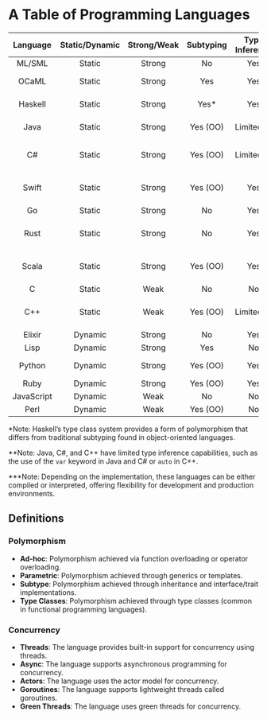 # A Table of Programming Languages

| Language     | Static/Dynamic | Strong/Weak | Subtyping     | Type Inference | Polymorphism                   | Garbage Collection | Concurrency         | Compiled/Interpreted    | Performance  |
|:------------:|:--------------:|:-----------:|:-------------:|:--------------:|:------------------------------:|:------------------:|:-------------------:|:-----------------------:|:------------:|
| ML/SML       | Static         | Strong      | No            | Yes            | Parametric                     | Yes                | No                  | Both***                 | High         |
| OCaML        | Static         | Strong      | Yes           | Yes            | Parametric + Ad-hoc            | Yes                | Threads             | Both***                 | High         |
| Haskell      | Static         | Strong      | Yes*          | Yes            | Parametric + Type Classes      | Yes                | Async               | Both***                 | High         |
| Java         | Static         | Strong      | Yes (OO)      | Limited**      | Parametric + Subtype           | Yes                | Threads             | Just-In-Time (JIT)      | Medium       |
| C#           | Static         | Strong      | Yes (OO)      | Limited**      | Parametric + Subtype + Ad-hoc  | Yes                | Async               | Just-In-Time (JIT)      | Medium       |
| Swift        | Static         | Strong      | Yes (OO)      | Yes            | Parametric + Subtype + Ad-hoc  | Yes                | Async               | Compiled                | High         |
| Go           | Static         | Strong      | No            | Yes            | Parametric                     | Yes                | Goroutines          | Compiled                | High         |
| Rust         | Static         | Strong      | No            | Yes            | Parametric + Ad-hoc + Traits   | No                 | Async + Threads     | Compiled                | High         |
| Scala        | Static         | Strong      | Yes (OO)      | Yes            | Parametric + Subtype + Type Classes | Yes            | Actors             | Just-In-Time (JIT)      | Medium       |
| C            | Static         | Weak        | No            | No             | No                             | No                 | No                  | Compiled                | High         |
| C++          | Static         | Weak        | Yes (OO)      | Limited**      | Parametric + Subtype + Ad-hoc  | No                 | Threads             | Compiled                | High         |
| Elixir       | Dynamic        | Strong      | No            | Yes            | Ad-hoc                         | Yes                | Actors              | Interpreted             | Medium       |
| Lisp         | Dynamic        | Strong      | Yes           | No             | Ad-hoc                         | Yes                | No                  | Both***                 | Medium       |
| Python       | Dynamic        | Strong      | Yes (OO)      | Yes            | Ad-hoc                         | Yes                | Threads + Async     | Interpreted             | Low          |
| Ruby         | Dynamic        | Strong      | Yes (OO)      | Yes            | Ad-hoc                         | Yes                | Threads             | Interpreted             | Low          |
| JavaScript   | Dynamic        | Weak        | No            | No             | Ad-hoc                         | Yes                | Async               | Just-In-Time (JIT)      | Low          |
| Perl         | Dynamic        | Weak        | Yes (OO)      | No             | Ad-hoc                         | Yes                | Threads             | Interpreted             | Low          |

\*Note: Haskell’s type class system provides a form of polymorphism that differs from traditional subtyping found in object-oriented languages.

\**Note: Java, C#, and C++ have limited type inference capabilities, such as the use of the `var` keyword in Java and C# or `auto` in C++.

\***Note: Depending on the implementation, these languages can be either compiled or interpreted, offering flexibility for development and production environments.

## Definitions

### Polymorphism

- **Ad-hoc**: Polymorphism achieved via function overloading or operator overloading.
- **Parametric**: Polymorphism achieved through generics or templates.
- **Subtype**: Polymorphism achieved through inheritance and interface/trait implementations.
- **Type Classes**: Polymorphism achieved through type classes (common in functional programming languages).

### Concurrency

- **Threads**: The language provides built-in support for concurrency using threads.
- **Async**: The language supports asynchronous programming for concurrency.
- **Actors**: The language uses the actor model for concurrency.
- **Goroutines**: The language supports lightweight threads called goroutines.
- **Green Threads**: The language uses green threads for concurrency.
